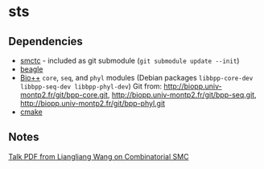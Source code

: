 sts
===

Dependencies
------------

* [smctc][smctc] - included as git submodule (`git submodule update --init`)
* [beagle][beagle]
* [Bio++][bpp] `core`, `seq`, and `phyl` modules (Debian packages `libbpp-core-dev libbpp-seq-dev libbpp-phyl-dev`)
  Git from: http://biopp.univ-montp2.fr/git/bpp-core.git, http://biopp.univ-montp2.fr/git/bpp-seq.git, http://biopp.univ-montp2.fr/git/bpp-phyl.git
* [cmake][cmake]


Notes
-----
[Talk PDF from Liangliang Wang on Combinatorial SMC][csmc]



[smctc]: http://www2.warwick.ac.uk/fac/sci/statistics/staff/academic-research/johansen/smctc/
[beagle]: https://code.google.com/p/beagle-lib/
[bpp]: http://biopp.univ-montp2.fr/
[csmc]: http://www2.warwick.ac.uk/fac/sci/statistics/crism/workshops/sequentialmontecarlo/programme/smc2012_lwpdf.pdf
[cmake]: http://www.cmake.org/
